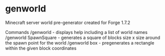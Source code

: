 genworld
========

Minecraft server world pre-generator created for Forge 1.7.2

Commands
/genworld    - displays help including a list of world names
/genworld SpawnSquare <world> <size>  - generates a square of blocks size x size around the spawn point for the world
/genworld box <min x> <min y> <max x> <max y> - pregenerates a rectangle within the given block coordinates
